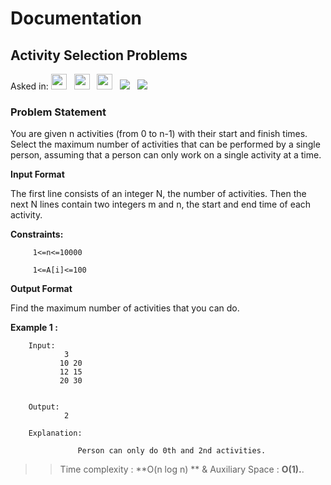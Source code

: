 # Documentation

## **Activity Selection Problems**

Asked in:  <a><img src= "https://img.shields.io/badge/-Flipkart-red" height="25">&nbsp;&nbsp;
<img src= "https://img.shields.io/badge/-Amazon-yellow" height="25">&nbsp;&nbsp;
<img src= "https://img.shields.io/badge/-Visa-blue" height="25">&nbsp;&nbsp;
<img src= "https://img.shields.io/badge/-GeekforGeeks-darkgreen">&nbsp;&nbsp;
<img src= "https://img.shields.io/badge/-CPP-brown">&nbsp;&nbsp;


### Problem Statement 

You are given n activities (from 0 to n-1) with their start and finish times. Select the maximum number of activities that can be performed by a single person, assuming that a person can only work on a single activity at a time. 

**Input Format**

The first line consists of an integer N, the number of activities. Then the next N lines contain two integers m and n, the start and end time of each activity.

 
**Constraints:**

         1<=n<=10000
         
         1<=A[i]<=100

**Output Format**

 Find the maximum number of activities that you can do.
       
       
**Example 1 :**

        Input:
                3
               10 20
               12 15
               20 30
       
               
        Output: 
                2
        
        Explanation: 
                     
                   Person can only do 0th and 2nd activities.

                      
        
           
  >>Time complexity : **O(n log n) **  & Auxiliary Space : **O(1).**.

